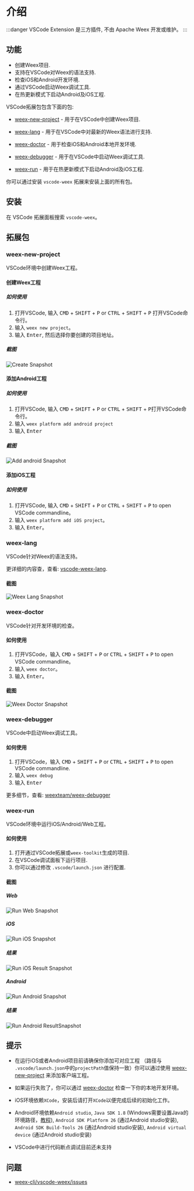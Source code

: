 # 介绍
:::danger
VSCode Extension 是三方插件, 不由 Apache Weex 开发或维护。
:::

## 功能

- 创建Weex项目.
- 支持在VSCode对Weex的语法支持.
- 检查iOS和Android开发环境.
- 通过VSCode启动Weex调试工具.
- 在热更新模式下启动Android及iOS工程.

VSCode拓展包包含下面的包:

- [weex-new-project](#weex-new-project) - 用于在VSCode中创建Weex项目.

- [weex-lang](#weex-lang) - 用于在VSCode中对最新的Weex语法进行支持.

- [weex-doctor](#weex-doctor) - 用于检查iOS和Android本地开发环境.

- [weex-debugger](#weex-debugger) - 用于在VSCode中启动Weex调试工具.

- [weex-run](#weex-run) - 用于在热更新模式下启动Android及iOS工程.

你可以通过安装 `vscode-weex` 拓展来安装上面的所有包。

## 安装

在 VSCode 拓展面板搜索 `vscode-weex`。

## 拓展包

### weex-new-project

VSCode环境中创建Weex工程。

#### 创建Weex工程

##### 如何使用

1. 打开VSCode, 输入 <kbd>CMD</kbd> + <kbd>SHIFT</kbd> + <kbd>P</kbd> or <kbd>CTRL</kbd> + <kbd>SHIFT</kbd> + <kbd>P</kbd> 打开VSCode命令行。
2. 输入 `weex new project`。
3. 输入 <kbd>Enter</kbd>, 然后选择你要创建的项目地址。

##### 截图

![Create Snapshot](https://raw.githubusercontent.com/weex-cli/vscode-weex/master/asset/new.project.gif)

#### 添加Android工程

##### 如何使用

1. 打开VSCode, 输入 <kbd>CMD</kbd> + <kbd>SHIFT</kbd> + <kbd>P</kbd> or <kbd>CTRL</kbd> + <kbd>SHIFT</kbd> + <kbd>P</kbd>打开VSCode命令行。
2. 输入 `weex platform add android project`
3. 输入 <kbd>Enter</kbd>

##### 截图

![Add android Snapshot](https://raw.githubusercontent.com/weex-cli/vscode-weex/master/asset/new.android.gif)

#### 添加iOS工程

##### 如何使用

1. 打开VSCode, 输入  <kbd>CMD</kbd> + <kbd>SHIFT</kbd> + <kbd>P</kbd> or <kbd>CTRL</kbd> + <kbd>SHIFT</kbd> + <kbd>P</kbd> to open VSCode commandline。
2. 输入 `weex platform add iOS project`。
3. 输入 <kbd>Enter</kbd>。


### weex-lang

VSCode针对Weex的语法支持。

更详细的内容查，查看: [vscode-weex-lang](https://github.com/weex-cli/vscode-weex-lang).

#### 截图

![Weex Lang Snapshot](https://raw.githubusercontent.com/weex-cli/vscode-weex/master/asset/weex.lang.gif)

### weex-doctor

VSCode针对开发环境的检查。

#### 如何使用

1. 打开VSCode，输入 <kbd>CMD</kbd> + <kbd>SHIFT</kbd> + <kbd>P</kbd> or <kbd>CTRL</kbd> + <kbd>SHIFT</kbd> + <kbd>P</kbd> to open VSCode commandline。
2. 输入 `weex doctor`。
3. 输入 <kbd>Enter</kbd>。

#### 截图

![Weex Doctor Snapshot](https://raw.githubusercontent.com/weex-cli/vscode-weex/master/asset/weex.doctor.gif)

### weex-debugger

VSCode中启动Weex调试工具。

#### 如何使用

1. 打开VSCode，输入 <kbd>CMD</kbd> + <kbd>SHIFT</kbd> + <kbd>P</kbd> or <kbd>CTRL</kbd> + <kbd>SHIFT</kbd> + <kbd>P</kbd> to open VSCode commandline.
2. 输入 `weex debug`
3. 输入 <kbd>Enter</kbd>

更多细节，查看: [weexteam/weex-debugger](https://github.com/weexteam/weex-debugger)

### weex-run

VSCode环境中运行iOS/Android/Web工程。

#### 如何使用

1. 打开通过VSCode拓展或`weex-toolkit`生成的项目.
2. 在VSCode调试面板下运行项目.
3. 你可以通过修改 `.vscode/launch.json` 进行配置.

#### 截图


#####  Web

![Run Web Snapshot](https://raw.githubusercontent.com/weex-cli/vscode-weex/master/asset/run.web.gif)

##### iOS

![Run iOS Snapshot](https://raw.githubusercontent.com/weex-cli/vscode-weex/master/asset/run.ios.gif)

##### 结果

![Run iOS Result Snapshot](https://raw.githubusercontent.com/weex-cli/vscode-weex/master/asset/run.ios.result.gif)

##### Android

![Run Android Snapshot](https://raw.githubusercontent.com/weex-cli/vscode-weex/master/asset/run.android.gif)

##### 结果

![Run Android ResultSnapshot](https://raw.githubusercontent.com/weex-cli/vscode-weex/master/asset/run.android.result.gif)


## 提示

* 在运行iOS或者Android项目前请确保你添加可对应工程 （路径与 `.vscode/launch.json`中的`projectPath`值保持一致）你可以通过使用 [weex-new-project](#weex-new-project) 来添加客户端工程。

* 如果运行失败了，你可以通过 [weex-doctor](#weex-doctor) 检查一下你的本地开发环境。

* iOS环境依赖`XCode`，安装后请打开`XCode`以便完成后续的初始化工作。

* Android环境依赖`Android studio`, `Java SDK 1.8` (Windows需要设置Java的环境路径，[教程](https://developer.android.com/studio/install?hl=zh-cn)), `Android SDK Platform 26` (通过Android studio安装), `Android SDK Build-Tools 26` (通过Android studio安装), `Android virtual device` (通过Android studio安装)

* VSCode中进行代码断点调试目前还未支持

## 问题

- [weex-cli/vscode-weex/issues](https://github.com/weex-cli/vscode-weex/issues)
